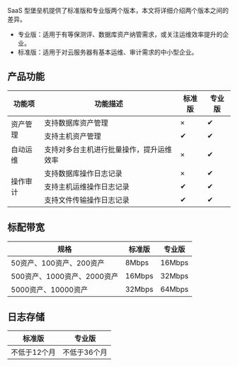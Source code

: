 SaaS 型堡垒机提供了标准版和专业版两个版本，本文将详细介绍两个版本之间的差异。
- 专业版：适用于有等保测评、数据库资产纳管需求，或关注运维效率提升的企业。
- 标准版：适用于对云服务器有基本运维、审计需求的中小型企业。

## 产品功能
<table>
<thead>
<tr>
<th>功能项</th>
<th>功能描述</th>
<th>标准版</th>
<th>专业版</th>
</tr>
</thead>
<tbody><tr>
 <td  rowspan=2 >资产管理</td>
<td>支持数据库资产管理</td>
<td>×</td>
<td>✔</td>
</tr>
<tr>
<td>支持主机资产管理</td>
<td>✔</td>
<td>✔</td>
</tr>
<tr>
<td>自动运维</td>
<td>支持对多台主机进行批量操作，提升运维效率</td>
<td>×</td>
<td>✔</td>
</tr>
<tr>
<td  rowspan=3 >操作审计</td>
<td>支持数据库操作日志记录</td>
<td>×</td>
<td>✔</td>
</tr>
<tr>
 <td>支持主机运维操作日志记录</td>
<td>✔</td>
<td>✔</td>
</tr>
<tr>
 <td>支持文件传输操作日志记录</td>
<td>✔</td>
<td>✔</td>
</tr>
</tbody></table>

## 标配带宽
| 规格                        | 标准版 | 专业版 |
| --------------------------- | ------ | ------ |
| 50资产、100资产、200资产    | 8Mbps  | 16Mbps |
| 500资产、1000资产、2000资产 | 16Mbps | 32Mbps |
| 5000资产、10000资产         | 32Mbps | 64Mbps |


## 日志存储
| 标准版       | 专业版       |
| ------------ | ------------ |
| 不低于12个月 | 不低于36个月 |


